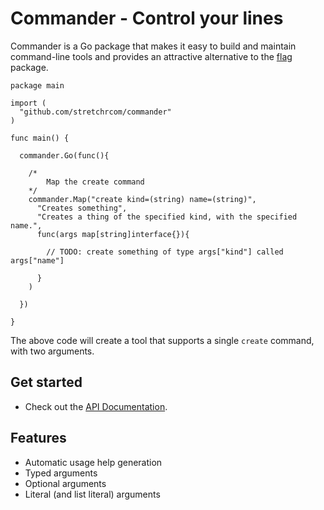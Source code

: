 Commander - Control your lines
=========

Commander is a Go package that makes it easy to build and maintain command-line tools and provides
an attractive alternative to the [flag](http://golang.org/pkg/flag/) package.

    package main

    import (
      "github.com/stretchrcom/commander"
    )

    func main() {

      commander.Go(func(){

      	/*
      		Map the create command
      	*/
        commander.Map("create kind=(string) name=(string)", 
          "Creates something",
          "Creates a thing of the specified kind, with the specified name.",
          func(args map[string]interface{}){
     
            // TODO: create something of type args["kind"] called args["name"]
  
          }
        )

      })

    }

The above code will create a tool that supports a single `create` command, with two arguments.

## Get started

  * Check out the [API Documentation](http://godoc.org/github.com/stretchrcom/commander).

## Features

  * Automatic usage help generation
  * Typed arguments
  * Optional arguments
  * Literal (and list literal) arguments